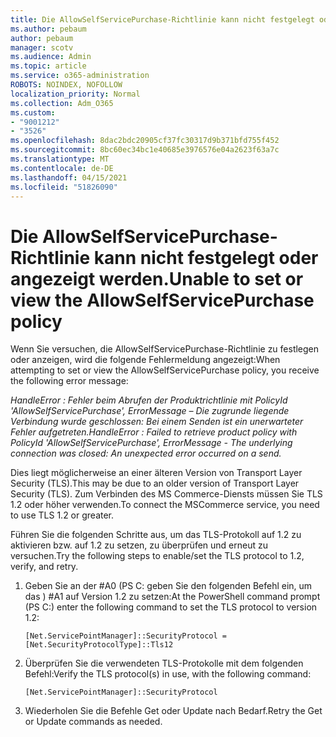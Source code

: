 ```yaml
---
title: Die AllowSelfServicePurchase-Richtlinie kann nicht festgelegt oder angezeigt werden.
ms.author: pebaum
author: pebaum
manager: scotv
ms.audience: Admin
ms.topic: article
ms.service: o365-administration
ROBOTS: NOINDEX, NOFOLLOW
localization_priority: Normal
ms.collection: Adm_O365
ms.custom:
- "9001212"
- "3526"
ms.openlocfilehash: 8dac2bdc20905cf37fc30317d9b371bfd755f452
ms.sourcegitcommit: 8bc60ec34bc1e40685e3976576e04a2623f63a7c
ms.translationtype: MT
ms.contentlocale: de-DE
ms.lasthandoff: 04/15/2021
ms.locfileid: "51826090"
---
```

# <a name="unable-to-set-or-view-the-allowselfservicepurchase-policy"></a><span data-ttu-id="56a92-102">Die AllowSelfServicePurchase-Richtlinie kann nicht festgelegt oder angezeigt werden.</span><span class="sxs-lookup"><span data-stu-id="56a92-102">Unable to set or view the AllowSelfServicePurchase policy</span></span>

<span data-ttu-id="56a92-103">Wenn Sie versuchen, die AllowSelfServicePurchase-Richtlinie zu festlegen oder anzeigen, wird die folgende Fehlermeldung angezeigt:</span><span class="sxs-lookup"><span data-stu-id="56a92-103">When attempting to set or view the AllowSelfServicePurchase policy, you receive the following error message:</span></span>

<span data-ttu-id="56a92-104">*HandleError : Fehler beim Abrufen der Produktrichtlinie mit PolicyId 'AllowSelfServicePurchase', ErrorMessage – Die zugrunde liegende Verbindung wurde geschlossen: Bei einem Senden ist ein unerwarteter Fehler aufgetreten.*</span><span class="sxs-lookup"><span data-stu-id="56a92-104">*HandleError : Failed to retrieve product policy with PolicyId 'AllowSelfServicePurchase', ErrorMessage - The underlying connection was closed: An unexpected error occurred on a send.*</span></span>

<span data-ttu-id="56a92-105">Dies liegt möglicherweise an einer älteren Version von Transport Layer Security (TLS).</span><span class="sxs-lookup"><span data-stu-id="56a92-105">This may be due to an older version of Transport Layer Security (TLS).</span></span> <span data-ttu-id="56a92-106">Zum Verbinden des MS Commerce-Diensts müssen Sie TLS 1.2 oder höher verwenden.</span><span class="sxs-lookup"><span data-stu-id="56a92-106">To connect the MSCommerce service, you need to use TLS 1.2 or greater.</span></span>  

<span data-ttu-id="56a92-107">Führen Sie die folgenden Schritte aus, um das TLS-Protokoll auf 1.2 zu aktivieren bzw. auf 1.2 zu setzen, zu überprüfen und erneut zu versuchen.</span><span class="sxs-lookup"><span data-stu-id="56a92-107">Try the following steps to enable/set the TLS protocol to 1.2, verify, and retry.</span></span>
 1. <span data-ttu-id="56a92-108">Geben Sie an der #A0 (PS C: geben Sie den folgenden Befehl ein, um das \) #A1 auf Version 1.2 zu setzen:</span><span class="sxs-lookup"><span data-stu-id="56a92-108">At the PowerShell command prompt (PS C:\) enter the following command to set the TLS protocol to version 1.2:</span></span>

    `[Net.ServicePointManager]::SecurityProtocol = [Net.SecurityProtocolType]::Tls12`

2. <span data-ttu-id="56a92-109">Überprüfen Sie die verwendeten TLS-Protokolle mit dem folgenden Befehl:</span><span class="sxs-lookup"><span data-stu-id="56a92-109">Verify the TLS protocol(s) in use, with the following command:</span></span>

    `[Net.ServicePointManager]::SecurityProtocol` 

3. <span data-ttu-id="56a92-110">Wiederholen Sie die Befehle Get oder Update nach Bedarf.</span><span class="sxs-lookup"><span data-stu-id="56a92-110">Retry the Get or Update commands as needed.</span></span>

